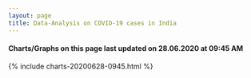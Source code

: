 ```yaml
---
layout: page
title: Data-Analysis on COVID-19 cases in India
---
```

#### Charts/Graphs on this page last updated on 28.06.2020 at 09:45 AM
{% include charts-20200628-0945.html %}